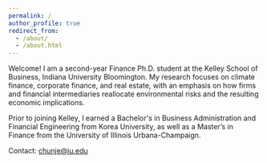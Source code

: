 ```yaml
---
permalink: /
author_profile: true
redirect_from: 
  - /about/
  - /about.html
---
```



Welcome! I am a second-year Finance Ph.D. student at the Kelley School of Business, Indiana University Bloomington. My research focuses on climate finance, corporate finance, and real estate, with an emphasis on how firms and financial intermediaries reallocate environmental risks and the resulting economic implications.

Prior to joining Kelley, I earned a Bachelor's in Business Administration and Financial Engineering from Korea University, as well as a Master’s in Finance from the University of Illinois Urbana-Champaign.

Contact: <a href="mailto:chunje@iu.edu">chunje@iu.edu</a>
